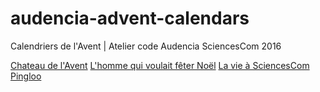 # audencia-advent-calendars
Calendriers de l'Avent | Atelier code Audencia SciencesCom 2016

[Chateau de l'Avent](http://mediafactory.audencia.com/ateliercode/groupe1/chateau-de-lavent)
[L'homme qui voulait fêter Noël](http://mediafactory.audencia.com/ateliercode/groupe1/l-homme-qui-voulait-feter-noel)
[La vie à SciencesCom](http://mediafactory.audencia.com/ateliercode/groupe1/la-vie-a-sciencescom)
[Pingloo](http://mediafactory.audencia.com/ateliercode/groupe1/pingloo)
